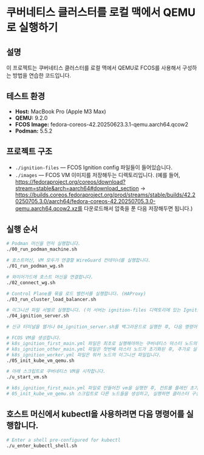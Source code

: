 # 쿠버네티스 클러스터를 로컬 맥에서 QEMU로 실행하기

## 설명
이 프로젝트는 쿠버네티스 클러스터를 로컬 맥에서 QEMU로 FCOS를 사용해서 구성하는 방법을 연습한 코드입니다.

## 테스트 환경
- **Host:** MacBook Pro (Apple M3 Max)  
- **QEMU:** 9.2.0  
- **FCOS Image:** fedora-coreos-42.20250623.3.1-qemu.aarch64.qcow2  
- **Podman:** 5.5.2  

## 프로젝트 구조
- `./ignition-files` — FCOS Ignition config 파일들이 들어있습니다.
- `./images` — FCOS VM 이미지를 저장해두는 디렉토리입니다. (예를 들어, https://fedoraproject.org/coreos/download?stream=stable&arch=aarch64#download_section -> https://builds.coreos.fedoraproject.org/prod/streams/stable/builds/42.20250705.3.0/aarch64/fedora-coreos-42.20250705.3.0-qemu.aarch64.qcow2.xz를 다운로드해서 압축을 푼 다음 저장해두면 됩니다.)

## 실행 순서

```bash
# Podman 머신을 먼저 실행합니다.
./00_run_podman_machine.sh

# 호스트머신, VM 모두가 연결할 WireGuard 컨테이너를 실행합니다.
./01_run_podman_wg.sh

# 와이어가드에 호스트 머신을 연결합니다.
./02_connect_wg.sh

# Control Plane를 묶을 로드 밸런서를 실행합니다. (HAProxy)
./03_run_cluster_load_balancer.sh

# 이그니션 파일 서벌르 실행합니다. (이 서버는 ignition-files 디렉토리에 있는 Ignition config 파일들을 제공하는 역할을 합니다.)
./04_ignition_server.sh

# 신규 터미널을 열거나 04_ignition_server.sh를 백그라운드로 실행한 후, 다음 명령어를 실행합니다.

# FCOS VM을 생성합니다.
# k8s_ignition_first_main.yml 파일은 최초로 실행해야하는 쿠버네티스 마스터 노드의 이그니션 파일입니다.
# k8s_ignition_other_main.yml 파일은 첫번째 마스터 노드가 초기화된 후, 추가로 실행할 마스터 노드의 이그니션 파일입니다.
# k8s_ignition_worker.yml 파일은 워커 노드의 이그니션 파일입니다.
./05_init_kube_vm_qemu.sh

# 아래 스크립트로 쿠버네티스 VM을 시작합니다.
./u_start_vm.sh

# k8s_ignition_first_main.yml 파일로 만들어진 vm을 실행한 후, 컨트롤 플레인 초기화가 완료되면
# 05_init_kube_vm_qemu.sh 스크립트로 다른 노드들을 생성하고, 실행하면 클러스터 구성이 완료됩니다.
```

## 호스트 머신에서 kubectl을 사용하려면 다음 명령어를 실행합니다.
```sh
# Enter a shell pre-configured for kubectl
./u_enter_kubectl_shell.sh
```